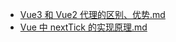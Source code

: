 - [ Vue3 和 Vue2 代理的区别、优势.md ]( Vue3%20和%20Vue2%20代理的区别、优势.md )
- [ Vue 中 nextTick 的实现原理.md ]( Vue%20中%20nextTick%20的实现原理.md )